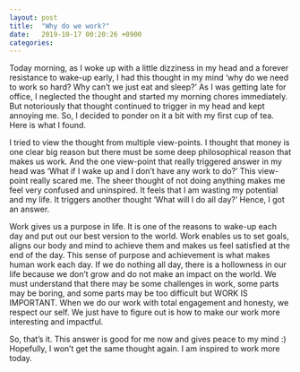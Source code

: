 ```yaml
---
layout: post
title:  "Why do we work?"
date:   2019-10-17 00:20:26 +0900
categories: 
---
```

Today morning, as I woke up with a little dizziness in my head and a forever resistance to wake-up early, I had this thought in my mind ‘why do we need to work so hard? Why can’t we just eat and sleep?’ As I was getting late for office, I neglected the thought and started my morning chores immediately. But notoriously that thought continued to trigger in my head and kept annoying me. So, I decided to ponder on it a bit with my first cup of tea. Here is what I found.

I tried to view the thought from multiple view-points. I thought that money is one clear big reason but there must be some deep philosophical reason that makes us work. And the one view-point that really triggered answer in my head was ‘What if I wake up and I don’t have any work to do?’ This view-point really scared me. The sheer thought of not doing anything makes me feel very confused and uninspired. It feels that I am wasting my potential and my life. It triggers another thought ‘What will I do all day?’ Hence, I got an answer.

Work gives us a purpose in life. It is one of the reasons to wake-up each day and put out our best version to the world. Work enables us to set goals, aligns our body and mind to achieve them and makes us feel satisfied at the end of the day. This sense of purpose and achievement is what makes human work each day. If we do nothing all day, there is a hollowness in our life because we don’t grow and do not make an impact on the world. We must understand that there may be some challenges in work, some parts may be boring, and some parts may be too difficult but WORK IS IMPORTANT. When we do our work with total engagement and honesty, we respect our self. We just have to figure out is how to make our work more interesting and impactful.

So, that’s it. This answer is good for me now and gives peace to my mind :) Hopefully, I won’t get the same thought again. I am inspired to work more today. 


